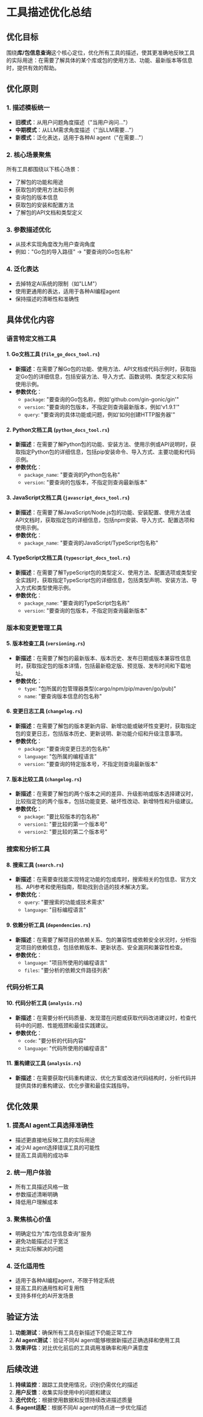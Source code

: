 # 工具描述优化总结

## 优化目标

围绕**库/包信息查询**这个核心定位，优化所有工具的描述，使其更准确地反映工具的实际用途：在需要了解具体的某个库或包的使用方法、功能、最新版本等信息时，提供有效的帮助。

## 优化原则

### 1. 描述模板统一
- **旧模式**：从用户问题角度描述（"当用户询问..."）
- **中期模式**：从LLM需求角度描述（"当LLM需要..."）
- **新模式**：泛化表达，适用于各种AI agent（"在需要..."）

### 2. 核心场景聚焦
所有工具都围绕以下核心场景：
- 了解包的功能和用途
- 获取包的使用方法和示例
- 查询包的版本信息
- 获取包的安装和配置方法
- 了解包的API文档和类型定义

### 3. 参数描述优化
- 从技术实现角度改为用户查询角度
- 例如："Go包的导入路径" → "要查询的Go包名称"

### 4. 泛化表达
- 去掉特定AI系统的限制（如"LLM"）
- 使用更通用的表达，适用于各种AI编程agent
- 保持描述的清晰性和准确性

## 具体优化内容

### 语言特定文档工具

#### 1. Go文档工具 (`file_go_docs_tool.rs`)
- **新描述**：在需要了解Go包的功能、使用方法、API文档或代码示例时，获取指定Go包的详细信息，包括安装方法、导入方式、函数说明、类型定义和实际使用示例。
- **参数优化**：
  - `package`: "要查询的Go包名称，例如'github.com/gin-gonic/gin'"
  - `version`: "要查询的包版本，不指定则查询最新版本，例如'v1.9.1'"
  - `query`: "要查询的具体功能或问题，例如'如何创建HTTP服务器'"

#### 2. Python文档工具 (`python_docs_tool.rs`)
- **新描述**：在需要了解Python包的功能、安装方法、使用示例或API说明时，获取指定Python包的详细信息，包括pip安装命令、导入方式、主要功能和代码示例。
- **参数优化**：
  - `package_name`: "要查询的Python包名称"
  - `version`: "要查询的包版本，不指定则查询最新版本"

#### 3. JavaScript文档工具 (`javascript_docs_tool.rs`)
- **新描述**：在需要了解JavaScript/Node.js包的功能、安装配置、使用方法或API文档时，获取指定包的详细信息，包括npm安装、导入方式、配置选项和使用示例。
- **参数优化**：
  - `package_name`: "要查询的JavaScript/TypeScript包名称"

#### 4. TypeScript文档工具 (`typescript_docs_tool.rs`)
- **新描述**：在需要了解TypeScript包的类型定义、使用方法、配置选项或类型安全实践时，获取指定TypeScript包的详细信息，包括类型声明、安装方法、导入方式和类型使用示例。
- **参数优化**：
  - `package_name`: "要查询的TypeScript包名称"
  - `version`: "要查询的包版本，不指定则查询最新版本"

### 版本和变更管理工具

#### 5. 版本检查工具 (`versioning.rs`)
- **新描述**：在需要了解包的最新版本、版本历史、发布日期或版本兼容性信息时，获取指定包的版本详情，包括最新稳定版、预览版、发布时间和下载地址。
- **参数优化**：
  - `type`: "包所属的包管理器类型(cargo/npm/pip/maven/go/pub)"
  - `name`: "要查询版本信息的包名称"

#### 6. 变更日志工具 (`changelog.rs`)
- **新描述**：在需要了解包的版本更新内容、新增功能或破坏性变更时，获取指定包的变更日志，包括版本历史、更新说明、新功能介绍和升级注意事项。
- **参数优化**：
  - `package`: "要查询变更日志的包名称"
  - `language`: "包所属的编程语言"
  - `version`: "要查询的特定版本号，不指定则查询最新版本"

#### 7. 版本比较工具 (`changelog.rs`)
- **新描述**：在需要了解包的两个版本之间的差异、升级影响或版本选择建议时，比较指定包的两个版本，包括功能变更、破坏性改动、新增特性和升级建议。
- **参数优化**：
  - `package`: "要比较版本的包名称"
  - `version1`: "要比较的第一个版本号"
  - `version2`: "要比较的第二个版本号"

### 搜索和分析工具

#### 8. 搜索工具 (`search.rs`)
- **新描述**：在需要查找能实现特定功能的包或库时，搜索相关的包信息、官方文档、API参考和使用指南，帮助找到合适的技术解决方案。
- **参数优化**：
  - `query`: "要搜索的功能或技术需求"
  - `language`: "目标编程语言"

#### 9. 依赖分析工具 (`dependencies.rs`)
- **新描述**：在需要了解项目的依赖关系、包的兼容性或依赖安全状况时，分析指定项目的依赖信息，包括依赖版本、更新状态、安全漏洞和兼容性检查。
- **参数优化**：
  - `language`: "项目所使用的编程语言"
  - `files`: "要分析的依赖文件路径列表"

### 代码分析工具

#### 10. 代码分析工具 (`analysis.rs`)
- **新描述**：在需要分析代码质量、发现潜在问题或获取代码改进建议时，检查代码中的问题、性能瓶颈和最佳实践建议。
- **参数优化**：
  - `code`: "要分析的代码内容"
  - `language`: "代码所使用的编程语言"

#### 11. 重构建议工具 (`analysis.rs`)
- **新描述**：在需要获取代码重构建议、优化方案或改进代码结构时，分析代码并提供具体的重构建议、优化步骤和最佳实践指导。

## 优化效果

### 1. 提高AI agent工具选择准确性
- 描述更直接地反映工具的实际用途
- 减少AI agent选择错误工具的可能性
- 提高工具调用的成功率

### 2. 统一用户体验
- 所有工具描述风格一致
- 参数描述清晰明确
- 降低用户理解成本

### 3. 聚焦核心价值
- 明确定位为"库/包信息查询"服务
- 避免功能描述过于宽泛
- 突出实际解决的问题

### 4. 泛化适用性
- 适用于各种AI编程agent，不限于特定系统
- 提高工具的通用性和可复用性
- 支持多样化的AI开发场景

## 验证方法

1. **功能测试**：确保所有工具在新描述下仍能正常工作
2. **AI agent测试**：验证不同AI agent能够根据新描述正确选择和使用工具
3. **效果评估**：对比优化前后的工具调用准确率和用户满意度

## 后续改进

1. **持续监控**：跟踪工具使用情况，识别仍需优化的描述
2. **用户反馈**：收集实际使用中的问题和建议
3. **迭代优化**：根据使用数据和反馈持续改进描述质量
4. **多agent适配**：根据不同AI agent的特点进一步优化描述 